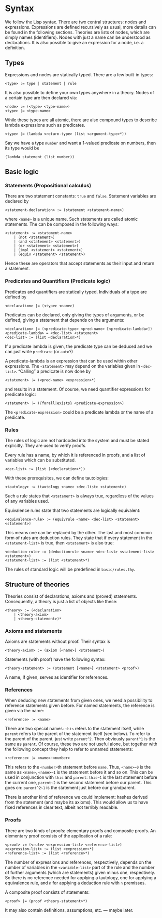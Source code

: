 # Syntax #
We follow the Lisp syntax. There are two central structures: nodes and
expressions. Expressions are defined recursively as usual, more details can be
found in the following sections. Theories are lists of nodes, which are simply
names (identifiers). Nodes with just a name can be understood as declarations.
It is also possible to give an expression for a node, i.e. a definition.

## Types ##
Expressions and nodes are statically typed. There are a few built-in types:

	<type> := type | statement | rule

It is also possible to define your own types anywhere in a theory. Nodes of a
certain type are then declared via:

	<node> := (<type> <type-name>)
	<type> |= <type-name>

While these types are all atomic, there are also compound types to describe
lambda expressions such as predicates.

	<type> |= (lambda <return-type> (list <argument-type>*))

Say we have a type `number` and want a 1-valued predicate on numbers, then its
type would be

	(lambda statement (list number))

## Basic logic ##
### Statements (Propositional calculus) ###
There are two statement constants: `true` and `false`. Statement variables are
declared by

	<statement-declaration> := (statement <statement-name>)

where `<name>` is a unique name. Such statements are called atomic statements.
The can be composed in the following ways:

	<statement> := <statement-name>
		| (not <statement>)
		| (and <statement> <statement>)
		| (or <statement> <statement>)
		| (impl <statement> <statement>)
		| (equiv <statement> <statement>)

Hence these are operators that accept statements as their input and return a
statement.

### Predicates and Quantifiers (Predicate logic) ###
Predicates and quantifiers are statically typed. Individuals of a type are
defined by

	<declaration> |= (<type> <name>)

Predicates can be declared, only giving the types of arguments, or be defined,
giving a statement that depends on the arguments:

	<declaration> |= (<predicate-type> <pred-name> [<predicate-lambda>])
	<predicate-lambda> = <dec-list> <statement>
	<dec-list> := (list <declaration>*)

If a predicate lambda is given, the predicate type can be deduced and we can
just write `predicate` (or `auto`?)

A predicate-lambda is an expression that can be used within other expressions.
The `<statement>` may depend on the variables given in `<dec-list>`. “Calling” a
predicate is now done by

	<statement> |= (<pred-name> <expression>*)

and results in a statement. Of course, we need quantifier expressions for
predicate logic:

	<statement> |= ({forall|exists} <predicate-expression>)

The `<predicate-expression>` could be a predicate lambda or the name of a
predicate.

### Rules ###
The rules of logic are not hardcoded into the system and must be stated
explicitly. They are used to verify proofs.

Every rule has a name, by which it is referenced in proofs, and a list of
variables which can be substituted.

	<dec-list> := (list (<declaration>*))

With these prerequisites, we can define tautologies:

	<tautology> := (tautology <name> <dec-list> <statement>)

Such a rule states that `<statement>` is always true, regardless of the values
of any variables used.

Equivalence rules state that two statements are logically equivalent:

	<equivalence-rule> := (equivrule <name> <dec-list> <statement> <statement>)

This means one can be replaced by the other. The last and most common form of
rules are deduction rules. They state that if every statement in the
`<statement-list>` is true, then `<statement>` is also true:

	<deduction-rule> := (deductionrule <name> <dec-list> <statement-list> <statement>)
	<statement-list> := (list <statement>*)

The rules of standard logic will be predefined in `basic/rules.thy`.

## Structure of theories ##
Theories consist of declarations, axioms and (proved) statements. Consequently,
a theory is just a list of objects like these:

	<theory> := (<declaration>
		| <theory-axiom>
		| <theory-statement>)*

### Axioms and statements ###
Axioms are statements without proof. Their syntax is

	<theory-axiom> := (axiom [<name>] <statement>)

Statements (with proof) have the following syntax:

	<theory-statement> := (statement [<name>] <statement> <proof>)

A name, if given, serves as identifier for references.

### References ###
When deducing new statements from given ones, we need a possibility to reference
statements given before. For named statements, the reference is given via the
name:

	<reference> := <name>

There are two special names: `this` refers to the statement itself, while
`parent` refers to the parent of the statement itself (see below). To refer to
the parent of the parent, just write `parent^2`. Then obviously `parent^1` is
the same as `parent`. Of course, these two are not useful alone, but together
with the following concept they help to refer to unnamed statements:

	<reference> |= <name>~<number>

This refers to the `<number>`th statement before `name`. Thus, `<name>~0` is the
same as `<name>`, `<name>~1` is the statement before it and so on. This can be
used in conjunction with `this` and `parent`: `this~1` is the last statement
before the current one, `parent~2` is the second statement before our parent.
This goes on: `parent^2~1` is the statement just before our grandparent.

There is another kind of reference we could implement: hashes derived from the
statement (and maybe its axioms). This would allow us to have fixed references
in clear text, albeit not terribly readable.

### Proofs ###
There are two kinds of proofs: elementary proofs and composite proofs. An
elementary proof consists of the application of a rule:

	<proof> := (<rule> <expression-list> <reference-list>)
	<expression-list> := (list <expression>*)
	<reference-list> := (list <reference>*)

The number of expressions and references, respectively, depends on the number
of variables in the `<variable-list>` part of the rule and the number of further
arguments (which are statements) given minus one, respectively. So there is no
reference needed for applying a tautology, one for applying a equivalence rule,
and `n` for applying a deduction rule with `n` premisses.

A composite proof consists of statements:

	<proof> |= (proof <theory-statement>*)

It may also contain definitions, assumptions, etc. — maybe later.
